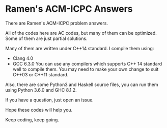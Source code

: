 # Ramen's ACM-ICPC Answers

There are Ramen's ACM-ICPC problem answers.

All of the codes here are AC codes, but many of them can be optimized. Some of them are just partial solutions.

Many of them are written under C++14 standard. I compile them using:
- Clang 4.0
- GCC 6.3.0
You can use any compilers which supports C++ 14 standard well to compile them. You may need to make your own change to suit C++03 or C++11 standard.

Also, there are some Python3 and Haskell source files, you can run them using Python 3.6.0 and GHC 8.1.2.

If you have a question, just open an issue.

Hope these codes will help you.

Keep coding, keep going.